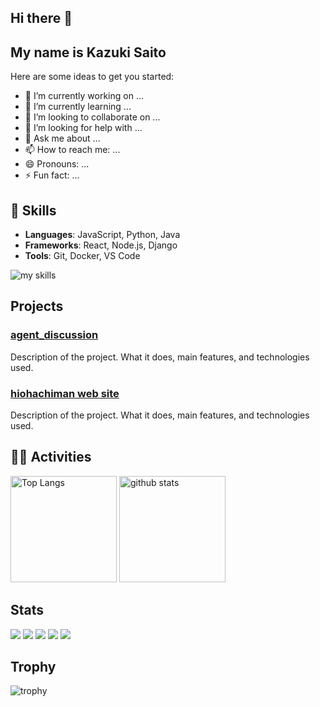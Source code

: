 ## Hi there 👋
## My name is Kazuki Saito

Here are some ideas to get you started:

- 🔭 I’m currently working on ...
- 🌱 I’m currently learning ...
- 👯 I’m looking to collaborate on ...
- 🤔 I’m looking for help with ...
- 💬 Ask me about ...
- 📫 How to reach me: ...
- 😄 Pronouns: ...
- ⚡ Fun fact: ...

<!-- ライトモート：theme=light, ダークモート：theme=dark -->
<!-- アイコンの選択肢一覧：https://arc.net/l/quote/zizyykfh -->
## 🌱 Skills
- **Languages**: JavaScript, Python, Java
- **Frameworks**: React, Node.js, Django
- **Tools**: Git, Docker, VS Code

<img alt="my skills" src="https://skillicons.dev/icons?theme=dark&perline=7&i=html,css,js,ts,react,kubernetes,python,fastapi,flask,docker,terraform,azure" />
<br>

## Projects

### [agent_discussion](https://github.com/kazuki-saito803/agent_discussion.git)
Description of the project. What it does, main features, and technologies used.
### [hiohachiman web site](https://www.hiohachiman.jp)
Description of the project. What it does, main features, and technologies used.

<!-- 4. GitHub usernameを変更, 2箇所 -->
<!-- ライトモート：theme=light, ダークモート：theme=vue-dark  -->
## 🏃‍♀️ Activities
<div align="left"> 
  <img alt="Top Langs" height="170px" src="https://github-readme-stats.vercel.app/api?username=kazuki-saito803&theme=vue-dark&layout=compact" />
  <img alt="github stats" height="170px" src="https://github-readme-stats.vercel.app/api/top-langs/?username=kazuki-saito803&theme=vue-dark&layout=compact" />
</div>

## Stats
![](http://github-profile-summary-cards.vercel.app/api/cards/profile-details?username=kazuki-saito803&theme=gruvbox)
![](http://github-profile-summary-cards.vercel.app/api/cards/repos-per-language?username=kazuki-saito803&theme=gruvbox)
![](http://github-profile-summary-cards.vercel.app/api/cards/most-commit-language?username=kazuki-saito803&theme=gruvbox)
![](http://github-profile-summary-cards.vercel.app/api/cards/stats?username=kazuki-saito803&theme=gruvbox)
![](http://github-profile-summary-cards.vercel.app/api/cards/productive-time?username=kazuki-saito803&theme=gruvbox&utcOffset=9)

## Trophy
![trophy](https://github-profile-trophy.vercel.app/?username=kazuki-saito803&theme=gruvbox)

